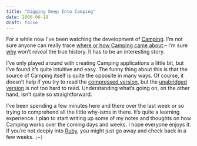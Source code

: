 ```yaml
---
title: "Digging Deep Into Camping"
date: 2006-06-19
draft: false
---
```


For a while now I’ve been watching the development of [Camping](https://web.archive.org/web/20060718205610/http://camping.rubyforge.org/files/README.html). I’m not sure anyone can really trace [where or how Camping came about ](https://web.archive.org/web/20060718205610/http://redhanded.hobix.com/bits/campingAMicroframework.html)– I’m sure [why](https://web.archive.org/web/20060718205610/http://whytheluckystiff.net/) won’t reveal the true history. It has to be an interesting story. 

I’ve only played around with creating Camping applications a little bit, but I’ve found it’s quite intuitive and easy. The funny thing about this is that the source of Camping itself is quite the opposite in many ways. Of course, it doesn’t help if you try to read the [compressed version](https://web.archive.org/web/20060718205610/http://code.whytheluckystiff.net/camping/browser/trunk/lib/camping.rb), but the [unabridged version](https://web.archive.org/web/20060718205610/http://code.whytheluckystiff.net/camping/browser/trunk/lib/camping-unabridged.rb) is not too hard to read. Understanding what’s going on, on the other hand, isn’t quite so straightforward.

I’ve been spending a few minutes here and there over the last week or so trying to comprehend all the little why-isms in there. It’s quite a learning experience. I plan to start writing up some of my notes and thoughts on how Camping works over the coming days and weeks. I hope everyone enjoys it. If you’re not deeply into [Ruby](https://www.ruby-lang.org/en/), you might just go away and check back in a few weeks. `;~)`
